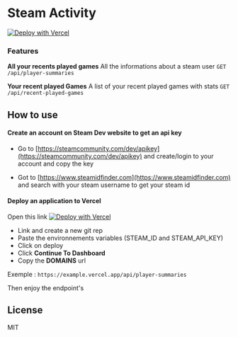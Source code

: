 # Steam Activity

[![Deploy with Vercel](https://vercel.com/button)](https://vercel.com/new/git/external?repository-url=https://github.com/sammyngy/steam-activity&env=STEAM_API_KEY,STEAM_ID&project-name=steam-activity)

### Features 
**All your recents played games** All the informations about a steam user `GET /api/player-summaries`

**Your recent played Games** A list of your recent played games with stats `GET /api/recent-played-games`
	
## How to use
#### Create an account on Steam Dev website to get an api key

- Go to [https://steamcommunity.com/dev/apikey](https://steamcommunity.com/dev/apikey) and create/login to your account and copy the key

- Got to [https://www.steamidfinder.com](https://www.steamidfinder.com) and search with your steam username to get your steam id

####  Deploy an application to Vercel

Open this link [![Deploy with Vercel](https://vercel.com/button)](https://vercel.com/new/git/external?repository-url=https://github.com/sammyngy/steam-activity&env=STEAM_API_KEY,STEAM_ID&project-name=steam-activity)

- Link and create a new git rep
- Paste the environnements variables (STEAM_ID and STEAM_API_KEY)
- Click on deploy
- Click **Continue To Dashboard** 
- Copy the **DOMAINS** url

Exemple : `https://example.vercel.app/api/player-summaries`

Then enjoy the endpoint's

## License

MIT
